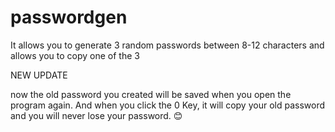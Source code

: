 # passwordgen
It allows you to generate 3 random passwords between 8-12 characters and allows you to copy one of the 3

NEW UPDATE

now the old password you created will be saved when you open the program again. And when you click the 0 Key, it will copy your old password and you will never lose your password. 😊
